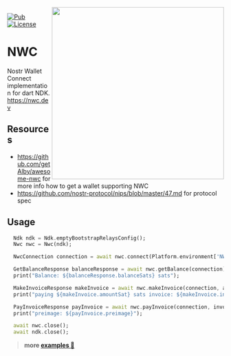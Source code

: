 <img align="right" src="https://framerusercontent.com/assets/zipB5Tdnkw0u2uMIStFerslkTa4.png" width="400px" />

[![Pub](https://img.shields.io/pub/v/ndk_nwc.svg)](https://pub.dev/packages/ndk_nwc)
[![License](https://img.shields.io/github/license/relaystr/ndk.svg)](LICENSE.txt)

# NWC


Nostr Wallet Connect implementation for dart NDK.
https://nwc.dev

## Resources
- https://github.com/getAlby/awesome-nwc for more info how to get a wallet supporting NWC
- https://github.com/nostr-protocol/nips/blob/master/47.md for protocol spec 

## Usage

```dart
  Ndk ndk = Ndk.emptyBootstrapRelaysConfig();
  Nwc nwc = Nwc(ndk);

  NwcConnection connection = await nwc.connect(Platform.environment['NWC_URI']!);

  GetBalanceResponse balanceResponse = await nwc.getBalance(connection);
  print("Balance: ${balanceResponse.balanceSats} sats");

  MakeInvoiceResponse makeInvoice = await nwc.makeInvoice(connection, amountSats: 100);
  print("paying ${makeInvoice.amountSat} sats invoice: ${makeInvoice.invoice}");

  PayInvoiceResponse payInvoice = await nwc.payInvoice(connection, invoice: makeInvoice.invoice);
  print("preimage: ${payInvoice.preimage}");

  await nwc.close();
  await ndk.close();
```

> **more [examples 🔗](https://github.com/relaystr/ndk/tree/master/packages/nwc/example)**
